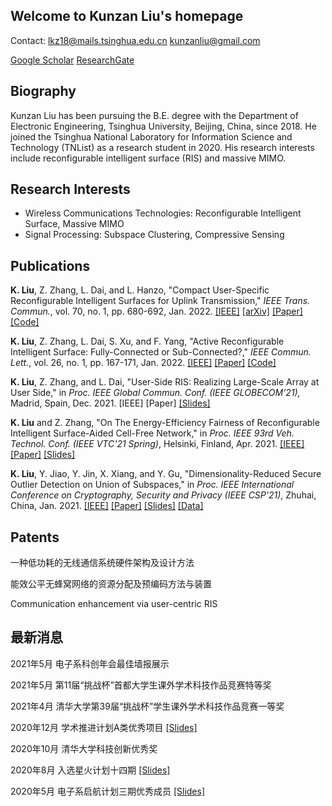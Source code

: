 ## Welcome to Kunzan Liu's homepage
Contact: <lkz18@mails.tsinghua.edu.cn> <kunzanliu@gmail.com>

[Google Scholar](https://scholar.google.com/citations?user=wzifqNkAAAAJ&hl=en&oi=ao) [ResearchGate](https://www.researchgate.net/profile/Kunzan-Liu)

## Biography
Kunzan Liu has been pursuing the B.E. degree with the Department of Electronic Engineering, Tsinghua University, Beijing, China, since 2018. He joined the Tsinghua National Laboratory for Information Science and Technology (TNList) as a research student in 2020. His research interests include reconfigurable intelligent surface (RIS) and massive MIMO.
## Research Interests

- Wireless Communications Technologies: Reconfigurable Intelligent Surface, Massive MIMO
- Signal Processing: Subspace Clustering, Compressive Sensing

## Publications

**K. Liu**, Z. Zhang, L. Dai, and L. Hanzo, "Compact User-Specific Reconfigurable Intelligent Surfaces for Uplink Transmission," *IEEE Trans. Commun.*, vol. 70, no. 1, pp. 680-692, Jan. 2022. [[IEEE]](https://ieeexplore.ieee.org/document/9598898) [[arXiv]](https://arxiv.org/abs/2107.08698) [[Paper]](/file/TCOM/US-RIS.pdf) [[Code]](/file/TCOM/code_USRIS.zip)

**K. Liu**, Z. Zhang, L. Dai, S. Xu, and F. Yang, "Active Reconfigurable Intelligent Surface: Fully-Connected or Sub-Connected?," *IEEE Commun. Lett.*, vol. 26, no. 1, pp. 167-171, Jan. 2022. [[IEEE]](https://ieeexplore.ieee.org/document/9568854) [[Paper]](/file/CL/Active_Reconfigurable_Intelligent_Surface_Fully-Connected_or_Sub-Connected.pdf) [[Code]](/file/CL/code_SubRIS.zip)

**K. Liu**, Z. Zhang, and L. Dai, "User-Side RIS: Realizing Large-Scale Array at User Side," in *Proc. IEEE Global Commun. Conf. (IEEE GLOBECOM’21),* Madrid, Spain, Dec. 2021. [IEEE] [Paper] [[Slides]](/file/GLOBECOM/1006_GlobeCom.pdf)

**K. Liu** and Z. Zhang, "On The Energy-Efficiency Fairness of Reconfigurable Intelligent Surface-Aided Cell-Free Network," in *Proc. IEEE 93rd Veh. Technol. Conf. (IEEE VTC'21 Spring)*, Helsinki, Finland, Apr. 2021. [[IEEE]](https://ieeexplore.ieee.org/document/9448858/) [[Paper]](/file/VTC/VTC_EEFairness.pdf) [[Slides]](/file/VTC/VTC_presentation.pdf)

**K. Liu**, Y. Jiao, Y. Jin, X. Xiang, and Y. Gu, "Dimensionality-Reduced Secure Outlier Detection on Union of Subspaces," in *Proc. IEEE International Conference on Cryptography, Security and Privacy (IEEE CSP'21)*, Zhuhai, China, Jan. 2021. [[IEEE]](https://ieeexplore.ieee.org/document/9357502) [[Paper]](/file/ICCSP/rp020_P014.pdf) [[Slides]](/file/ICCSP/DrSOD.pdf) [[Data]](/file/ICCSP/YaleOutliers3class.mat)

## Patents

一种低功耗的无线通信系统硬件架构及设计方法

能效公平无蜂窝网络的资源分配及预编码方法与装置

Communication enhancement via user-centric RIS

## 最新消息
2021年5月 电子系科创年会最佳墙报展示

2021年5月 第11届“挑战杯”首都大学生课外学术科技作品竞赛特等奖

2021年4月 清华大学第39届“挑战杯”学生课外学术科技作品竞赛一等奖

2020年12月 学术推进计划A类优秀项目 [[Slides]](/file/RIS_202012.pdf)

2020年10月 清华大学科技创新优秀奖

2020年8月 入选星火计划十四期 [[Slides]](/file/ODforSpark.pdf)

2020年5月 电子系启航计划三期优秀成员 [[Slides]](/file/CompressedOD.pdf)